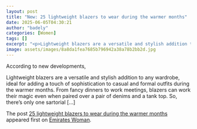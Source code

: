 ```yaml
---
layout: post
title: "New: 25 lightweight blazers to wear during the warmer months"
date: 2025-06-05T04:30:21
author: "badely"
categories: [Women]
tags: []
excerpt: "<p>Lightweight blazers are a versatile and stylish addition to any wardrobe, ideal for adding a touch of sophistication to casual and formal outfits d"
image: assets/images/8a8da1fea7685b796942a38a78b2bb2d.jpg
---
```


According to new developments, <p>Lightweight blazers are a versatile and stylish addition to any wardrobe, ideal for adding a touch of sophistication to casual and formal outfits during the warmer months. From fancy dinners to work meetings, blazers can work their magic even when paired over a pair of denims and a tank top. So, there’s only one sartorial [&#8230;]</p>
<p>The post <a href="https://emirateswoman.com/25-lightweight-blazers-to-wear-during-the-warmer-months/" rel="nofollow">25 lightweight blazers to wear during the warmer months</a> appeared first on <a href="https://emirateswoman.com" rel="nofollow">Emirates Woman</a>.</p>

